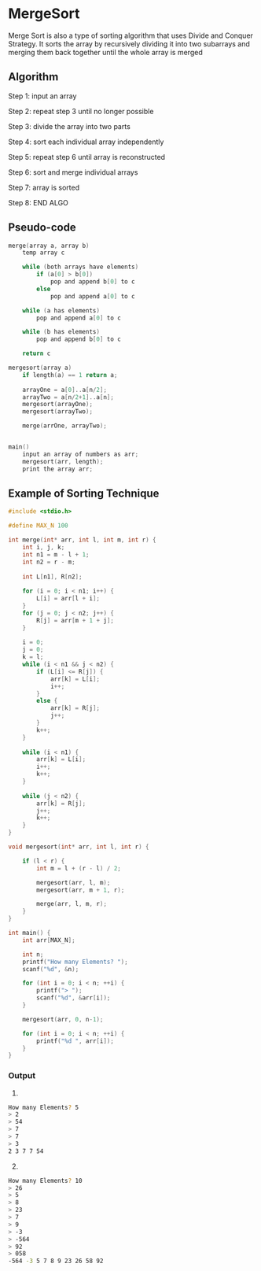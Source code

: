 # MergeSort

Merge Sort is also a type of sorting algorithm that uses Divide and Conquer Strategy. It sorts the array by recursively dividing it into
two subarrays and merging them back together until the whole array is merged

## Algorithm

Step 1: input an array

Step 2: repeat step 3 until no longer possible

Step 3: divide the array into two parts

Step 4: sort each individual array independently

Step 5: repeat step 6 until array is reconstructed

Step 6: sort and merge individual arrays 

Step 7: array is sorted

Step 8: END ALGO

## Pseudo-code
```c
merge(array a, array b)
	temp array c

	while (both arrays have elements)
		if (a[0] > b[0])
			pop and append b[0] to c
		else
			pop and append a[0] to c

	while (a has elements)
		pop and append a[0] to c

	while (b has elements)
		pop and append b[0] to c

	return c

mergesort(array a)
	if length(a) == 1 return a;
	
	arrayOne = a[0]..a[n/2];
	arrayTwo = a[n/2+1]..a[n];
    mergesort(arrayOne);
    mergesort(arrayTwo);

    merge(arrOne, arrayTwo);


main()
	input an array of numbers as arr;
	mergesort(arr, length);
	print the array arr;
```

## Example of Sorting Technique

```c
#include <stdio.h>

#define MAX_N 100

int merge(int* arr, int l, int m, int r) {
	int i, j, k;
    int n1 = m - l + 1;
    int n2 = r - m;
 
    int L[n1], R[n2];
 
    for (i = 0; i < n1; i++) {
        L[i] = arr[l + i];
    }
    for (j = 0; j < n2; j++) {
        R[j] = arr[m + 1 + j];
    }
 
    i = 0;
    j = 0;
    k = l;
    while (i < n1 && j < n2) {
        if (L[i] <= R[j]) {
            arr[k] = L[i];
            i++;
        }
        else {
            arr[k] = R[j];
            j++;
        }
        k++;
    }
 
    while (i < n1) {
        arr[k] = L[i];
        i++;
        k++;
    }
 
    while (j < n2) {
        arr[k] = R[j];
        j++;
        k++;
    }
}

void mergesort(int* arr, int l, int r) {

    if (l < r) {
        int m = l + (r - l) / 2;

        mergesort(arr, l, m);
        mergesort(arr, m + 1, r);

        merge(arr, l, m, r);
    }
}

int main() {
    int arr[MAX_N];

    int n;
    printf("How many Elements? ");
    scanf("%d", &n);

    for (int i = 0; i < n; ++i) {
        printf("> ");
        scanf("%d", &arr[i]);
    }

    mergesort(arr, 0, n-1);

    for (int i = 0; i < n; ++i) {
        printf("%d ", arr[i]);
    }
}
```

### Output

1.
```bash
How many Elements? 5
> 2
> 54
> 7
> 7
> 3
2 3 7 7 54
```

2.
```bash
How many Elements? 10
> 26 
> 5
> 8
> 23
> 7
> 9
> -3
> -564
> 92
> 058
-564 -3 5 7 8 9 23 26 58 92
```